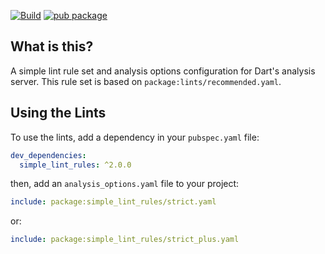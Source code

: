 [![Build](https://github.com/devoncarew/simple_lint_rules/actions/workflows/build.yaml/badge.svg)](https://github.com/devoncarew/simple_lint_rules/actions/workflows/build.yaml)
[![pub package](https://img.shields.io/pub/v/simple_lint_rules.svg)](https://pub.dev/packages/simple_lint_rules)

## What is this?

A simple lint rule set and analysis options configuration for Dart's analysis
server. This rule set is based on `package:lints/recommended.yaml`.

## Using the Lints

To use the lints, add a dependency in your `pubspec.yaml` file:

```yaml
dev_dependencies:
  simple_lint_rules: ^2.0.0
```

then, add an `analysis_options.yaml` file to your project:

```yaml
include: package:simple_lint_rules/strict.yaml
```

or:

```yaml
include: package:simple_lint_rules/strict_plus.yaml
```
